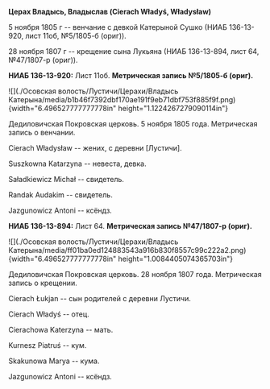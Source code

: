 **Церах Владысь, Владыслав (Cierach Władyś, Władysław)**

5 ноября 1805 г -- венчание с девкой Катерыной Сушко (НИАБ 136-13-920,
лист 11об, №5/1805-б (ориг)).

28 ноября 1807 г -- крещение сына Лукьяна (НИАБ 136-13-894, лист 64,
№47/1807-р (ориг)).

**НИАБ 136-13-920:** Лист 11об. **Метрическая запись №5/1805-б (ориг).**

![](./Осовская волость/Лустичи/Церахи/Владысь Катерына/media/b1b46f7392dbf170ae191f9eb71dbf753f885f9f.png){width="6.496527777777778in"
height="1.1224267279090114in"}

Дедиловичская Покровская церковь. 5 ноября 1805 года. Метрическая запись
о венчании.

Cierach Władysław -- жених, с деревни \[Лустичи\].

Suszkowna Katarzyna -- невеста, девка.

Saładkiewicz Michał -- свидетель.

Randak Audakim -- свидетель.

Jazgunowicz Antoni -- ксёндз.

**НИАБ 136-13-894:** Лист 64. **Метрическая запись №47/1807-р (ориг).**

![](./Осовская волость/Лустичи/Церахи/Владысь Катерына/media/ff01ba0ed124883543a916b830f8557c99c222a2.png){width="6.496527777777778in"
height="1.0084405074365703in"}

Дедиловичская Покровская церковь. 28 ноября 1807 года. Метрическая
запись о крещении.

Cierach Łukjan -- сын родителей с деревни Лустичи.

Cierach Władyś -- отец.

Cierachowa Katerzyna -- мать.

Kurnesz Piatruś -- кум.

Skakunowa Marya -- кума.

Jazgunowicz Antoni -- ксёндз.

